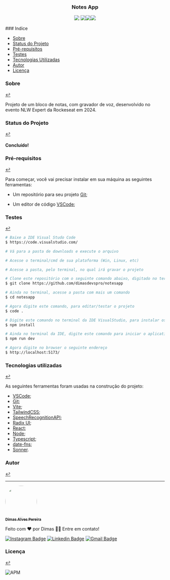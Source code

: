 <h3 align="center">Notes App</h3>
<p align="center"><img src="https://img.shields.io/badge/<HTML>-<green>"> <img src="https://img.shields.io/badge/<TailwindCSS>-<green>"><img src="https://img.shields.io/badge/<Javascript>-<green>"><img src="https://img.shields.io/badge/<Typescript>-<green>"></p>
### Indice

* [Sobre](#sobre)
* [Status do Projeto](#status-do-projeto)
* [Pré-requisitos](#pré-requisitos)
* [Testes](#testes)
* [Tecnologias Utilizadas](#tecnologias-utilizadas)
* [Autor](#autor)
* [Licença](#licença)


### Sobre 
[↩](#indice)

<p>Projeto de um bloco de notas, com gravador de voz, desenvolvido no evento NLW Expert da Rockeseat em 2024.</p>

### Status do Projeto 
[↩](#indice)

<h4> 	
Concluído!
</h4>

### Pré-requisitos 
[↩](#indice)

Para começar, você vai precisar instalar em sua máquina as seguintes ferramentas:

- Um repositório para seu projeto [Git](https://git-scm.com);

- Um editor de código [VSCode](https://code.visualstudio.com/);

### Testes 
[↩](#indice)

```bash
# Baixe a IDE Visual Studo Code
$ https://code.visualstudio.com/

# Vá para a pasta de downloads e execute o arquivo

# Acesse o terminal/cmd de sua plataforma (Win, Linux, etc)

# Acesse a pasta, pelo terminal, no qual irá gravar o projeto

# Clone este repositório com o seguinte comando abaixo, digitado no terminal
$ git clone https://github.com/dimasdevspro/notesapp

# Ainda no terminal, acesse a pasta com mais um comando
$ cd notesapp

# Agora digite este comando, para editar/testar o projeto
$ code .

# Digite este comando no terminal da IDE VisualStudio, para instalar os pacotes do projeto
$ npm install

# Ainda no terminal da IDE, digite este comando para iniciar o aplicativo no browser
$ npm run dev

# Agora digite no browser o seguinte endereço
$ http://localhost:5173/
```

### Tecnologias utilizadas 
[↩](#indice)

As seguintes ferramentas foram usadas na construção do projeto:

- [VSCode](https://code.visualstudio.com/);
- [Git](https://git-scm.com);
- [Vite](https://pt.vitejs.dev/);
- [TailwindCSS](https://tailwindcss.com/);
- [SpeechRecognitionAPI](https://developer.mozilla.org/en-US/docs/Web/API/SpeechRecognition);
- [Radix UI](https://www.radix-ui.com/);
- [React](https://react.dev/);
- [Node](https://nodejs.org/en);
- [Typescript](https://www.typescriptlang.org/);
- [date-fns](https://date-fns.org/);
- [Sonner](https://sonner.emilkowal.ski/).


### Autor 
[↩](#indice)

---

<a href="https://github.com/dimasdevspro">
 <img style="border-radius: 50%;" src="https://avatars1.githubusercontent.com/u/53888623?s=460&u=3c88fc42c7a0dc90293f9480a4288bf2f6a09396&v=4" width="100px;" alt=""/>
 <br />
 <sub><b>Dimas Alves Pereira</b></sub></a> <a href="https://github.com/dimasdevspro" title="Github"></a>


Feito com ❤️ por Dimas 👋🏽 Entre em contato!

[![Instagram Badge](https://img.shields.io/badge/-@dimasdevspro-f09433?style=flat-square&labelColor=f09433&logo=instagram&logoColor=white&link=https://www.instagram.com/dimasdevspro/)](https://www.instagram.com/dimasdevspro/) [![Linkedin Badge](https://img.shields.io/badge/-Dimas-blue?style=flat-square&logo=Linkedin&logoColor=white&link=https://www.linkedin.com/in/dimas_apereira/)](https://www.linkedin.com/in/dimas-apereira/) 
[![Gmail Badge](https://img.shields.io/badge/-dimasdevspro@gmail.com-c14438?style=flat-square&logo=Gmail&logoColor=white&link=mailto:dimasdevspro@gmail.com)](mailto:dimasdevspro@gmail.com)


### Licença 
[↩](#indice)

<img alt="APM" src="https://img.shields.io/apm/l/vim-mode">
